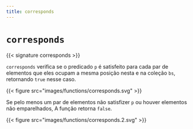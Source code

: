 ```yaml
---
title: corresponds
---
```


# `corresponds`

{{< signature corresponds >}}

`corresponds` verifica se o predicado `p` é satisfeito para cada par de elementos que eles ocupam
a mesma posição nesta e na coleção `bs`, retornando `true` nesse caso.

{{< figure src="images/functions/corresponds.svg" >}}

Se pelo menos um par de elementos não satisfizer `p` ou houver elementos não emparelhados,
A função retorna `false`.

{{< figure src="images/functions/corresponds.2.svg" >}}
